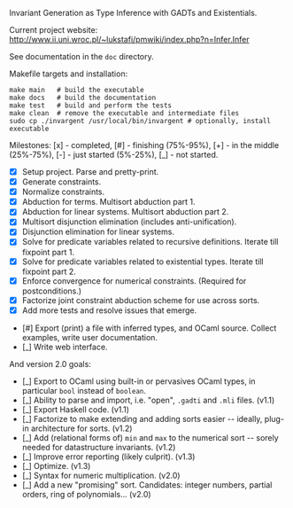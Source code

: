Invariant Generation as Type Inference with GADTs and Existentials.

Current project website: http://www.ii.uni.wroc.pl/~lukstafi/pmwiki/index.php?n=Infer.Infer

See documentation in the `doc` directory.

Makefile targets and installation:
```
make main   # build the executable
make docs   # build the documentation
make test   # build and perform the tests
make clean  # remove the executable and intermediate files
sudo cp ./invargent /usr/local/bin/invargent # optionally, install executable
```

Milestones: [x] - completed, [#] - finishing (75%-95%), [+] - in the middle (25%-75%), [-] - just started (5%-25%), [_] - not started.
- [x] Setup project. Parse and pretty-print.
- [x] Generate constraints.
- [x] Normalize constraints.
- [x] Abduction for terms. Multisort abduction part 1.
- [x] Abduction for linear systems. Multisort abduction part 2.
- [x] Multisort disjunction elimination (includes anti-unification).
- [x] Disjunction elimination for linear systems.
- [x] Solve for predicate variables related to recursive definitions. Iterate till fixpoint part 1.
- [x] Solve for predicate variables related to existential types. Iterate till fixpoint part 2.
- [x] Enforce convergence for numerical constraints. (Required for postconditions.)
- [x] Factorize joint constraint abduction scheme for use across sorts.
- [x] Add more tests and resolve issues that emerge.
- [#] Export (print) a file with inferred types, and OCaml source. Collect examples, write user documentation.
- [_] Write web interface.

And version 2.0 goals:
- [_] Export to OCaml using built-in or pervasives OCaml types, in particular `bool` instead of `boolean`.
- [_] Ability to parse and import, i.e. "open", `.gadti` and `.mli` files. (v1.1)
- [_] Export Haskell code. (v1.1)
- [_] Factorize to make extending and adding sorts easier -- ideally, plug-in architecture for sorts. (v1.2)
- [_] Add (relational forms of) `min` and `max` to the numerical sort -- sorely needed for datastructure invariants. (v1.2)
- [_] Improve error reporting (likely culprit). (v1.3)
- [_] Optimize. (v1.3)
- [_] Syntax for numeric multiplication. (v2.0)
- [_] Add a new "promising" sort. Candidates: integer numbers, partial orders, ring of polynomials... (v2.0)
